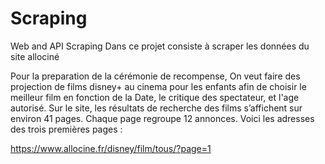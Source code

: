 # Scraping
Web and API Scraping
Dans ce projet consiste à scraper les données du site allociné

Pour la preparation de la cérémonie de recompense, On veut faire des projection de films disney+ au cinema pour les enfants afin de choisir le meilleur film en fonction de la Date, le critique des spectateur, et l'age autorisé. Sur le site, les résultats de recherche des films s’affichent sur environ 41 pages. Chaque page regroupe 12 annonces. Voici les adresses des trois premières pages :

https://www.allocine.fr/disney/film/tous/?page=1

